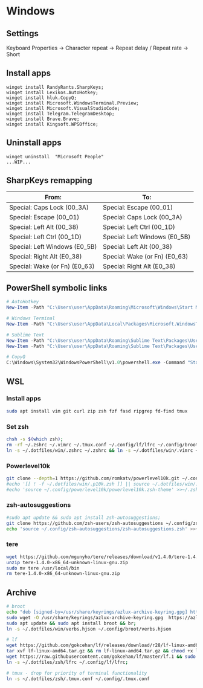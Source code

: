 # Windows

## Settings

Keyboard Properties -> Character repeat -> Repeat delay / Repeat rate -> Short


## Install apps

```
winget install RandyRants.SharpKeys;
winget install Lexikos.AutoHotkey;
winget install hluk.CopyQ;
winget install Microsoft.WindowsTerminal.Preview;
winget install Microsoft.VisualStudioCode;
winget install Telegram.TelegramDesktop;
winget install Brave.Brave;
winget install Kingsoft.WPSOffice;
```

## Uninstall apps

```
winget uninstall  "Microsoft People"
...WIP...
```

## SharpKeys remapping

| From:                         | To:                           |
| ----------------------------- | ----------------------------- |
| Special: Caps Lock (00_3A)    | Special: Escape (00_01)       |
| Special: Escape (00_01)       | Special: Caps Lock (00_3A)    |
| Special: Left Alt (00_38)     | Special: Left Ctrl (00_1D)    |
| Special: Left Ctrl (00_1D)    | Special: Left Windows (E0_5B) |
| Special: Left Windows (E0_5B) | Special: Left Alt (00_38)     |
| Special: Right Alt (E0_38)    | Special: Wake (or Fn) (E0_63) |
| Special: Wake (or Fn) (E0_63) | Special: Right Alt (E0_38)    |

## PowerShell symbolic links

```PowerShell
# AutoHotkey
New-Item -Path "C:\Users\user\AppData\Roaming\Microsoft\Windows\Start Menu\Programs\Startup\ahk.ahk" -ItemType SymbolicLink -Value "\\wsl.localhost\Ubuntu\home\user\.dotfiles\win\ahk.ahk"

# Windows Terminal
New-Item -Path "C:\Users\user\AppData\Local\Packages\Microsoft.WindowsTerminal_8wekyb3d8bbwe\LocalState\settings.json" -ItemType SymbolicLink -Value "\\wsl.localhost\Ubuntu\home\user\.dotfiles\win\settings.json"

# Sublime Text
New-Item -Path "C:\Users\user\AppData\Roaming\Sublime Text\Packages\User\Default (Windows).sublime-keymap" -ItemType SymbolicLink -Value "\\wsl.localhost\Ubuntu\home\user\.dotfiles\win\Default (Windows).sublime-keymap"
New-Item -Path "C:\Users\user\AppData\Roaming\Sublime Text\Packages\User\Preferences.sublime-settings" -ItemType SymbolicLink -Value "\\wsl.localhost\Ubuntu\home\user\.dotfiles\win\Preferences.sublime-settings"

# CopyQ
C:\Windows\System32\WindowsPowerShell\v1.0\powershell.exe -Command "Start-Sleep -Seconds 10; Start-Process 'C:\Program Files (x86)\CopyQ\copyq.exe'"
```

## WSL

### Install apps

```bash
sudo apt install vim git curl zip zsh fzf fasd ripgrep fd-find tmux
```

### Set zsh

```bash
chsh -s $(which zsh);
rm -rf ~/.zshrc ~/.vimrc ~/.tmux.conf ~/.config/lf/lfrc ~/.config/broot/verbs.hjson;
ln -s ~/.dotfiles/win/.zshrc ~/.zshrc && ln -s ~/.dotfiles/win/.vimrc ~/.vimrc;
```

### Powerlevel10k

```bash
git clone --depth=1 https://github.com/romkatv/powerlevel10k.git ~/.config/powerlevel10k;
#echo '[[ ! -f ~/.dotfiles/win/.p10k.zsh ]] || source ~/.dotfiles/win/.p10k.zsh' >>~/.zshrc
#echo 'source ~/.config/powerlevel10k/powerlevel10k.zsh-theme' >>~/.zshrc
```

### zsh-autosuggestions

```bash
#sudo apt update && sudo apt install zsh-autosuggestions;
git clone https://github.com/zsh-users/zsh-autosuggestions ~/.config/zsh-autosuggestions;
echo 'source ~/.config/zsh-autosuggestions/zsh-autosuggestions.zsh' >>~/.zshrc
```

### tere

```bash
wget https://github.com/mgunyho/tere/releases/download/v1.4.0/tere-1.4.0-x86_64-unknown-linux-gnu.zip
unzip tere-1.4.0-x86_64-unknown-linux-gnu.zip
sudo mv tere /usr/local/bin
rm tere-1.4.0-x86_64-unknown-linux-gnu.zip
```


## Archive

```bash
# broot
echo "deb [signed-by=/usr/share/keyrings/azlux-archive-keyring.gpg] http://packages.azlux.fr/debian/ stable main" | sudo tee /etc/apt/sources.list.d/azlux.list;
sudo wget -O /usr/share/keyrings/azlux-archive-keyring.gpg  https://azlux.fr/repo.gpg;
sudo apt update && sudo apt install broot && br;
ln -s ~/.dotfiles/win/verbs.hjson ~/.config/broot/verbs.hjson

# lf
wget https://github.com/gokcehan/lf/releases/download/r28/lf-linux-amd64.tar.gz -O lf-linux-amd64.tar.gz;
tar xvf lf-linux-amd64.tar.gz && rm lf-linux-amd64.tar.gz && chmod +x lf && sudo mv lf /usr/local/bin;
wget https://raw.githubusercontent.com/gokcehan/lf/master/lf.1 && sudo mv lf.1 /usr/share/man/man1/;
ln -s ~/.dotfiles/zsh/lfrc ~/.config/lf/lfrc;

# tmux - drop for priority of terminal functionality
ln -s ~/.dotfiles/zsh/.tmux.conf ~/.config/.tmux.conf
```
